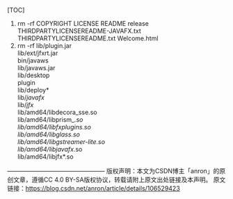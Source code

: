 [TOC]

1. rm -rf COPYRIGHT LICENSE README release THIRDPARTYLICENSEREADME-JAVAFX.txt THIRDPARTYLICENSEREADME.txt Welcome.html 
2. rm -rf lib/plugin.jar \
lib/ext/jfxrt.jar \
bin/javaws \
lib/javaws.jar \
lib/desktop \
plugin \
lib/deploy* \
lib/*javafx* \
lib/*jfx* \
lib/amd64/libdecora_sse.so \
lib/amd64/libprism_*.so \
lib/amd64/libfxplugins.so \
lib/amd64/libglass.so \
lib/amd64/libgstreamer-lite.so \
lib/amd64/libjavafx*.so \
lib/amd64/libjfx*.so

————————————————
版权声明：本文为CSDN博主「anron」的原创文章，遵循CC 4.0 BY-SA版权协议，转载请附上原文出处链接及本声明。
原文链接：https://blog.csdn.net/anron/article/details/106529423